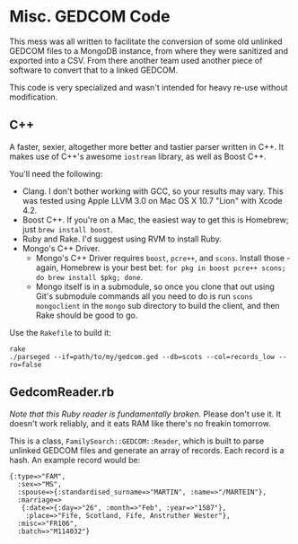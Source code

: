 # Misc. GEDCOM Code

This mess was all written to facilitate the conversion of some old unlinked GEDCOM files to a MongoDB instance, from where they were sanitized and exported into a CSV. From there another team used another piece of software to convert that to a linked GEDCOM.

This code is very specialized and wasn't intended for heavy re-use without modification.

## C++

A faster, sexier, altogether more better and tastier parser written in C++. It makes use of C++'s awesome `iostream` library, as well as Boost C++.

You'll need the following:

* Clang. I don't bother working with GCC, so your results may vary. This was tested using Apple LLVM 3.0 on Mac OS X 10.7 "Lion" with Xcode 4.2.
* Boost C++. If you're on a Mac, the easiest way to get this is Homebrew; just `brew install boost`.
* Ruby and Rake. I'd suggest using RVM to install Ruby.
* Mongo's C++ Driver.
  * Mongo's C++ Driver requires `boost`, `pcre++`, and `scons`. Install those - again, Homebrew is your best bet: `for pkg in boost pcre++ scons; do brew install $pkg; done`.
  * Mongo itself is in a submodule, so once you clone that out using Git's submodule commands all you need to do is run `scons mongoclient` in the `mongo` sub directory to build the client, and then Rake should be good to go.

Use the `Rakefile` to build it:

    rake
    ./parseged --if=path/to/my/gedcom.ged --db=scots --col=records_low --ro=false
    
## GedcomReader.rb

*Note that this Ruby reader is fundamentally broken.* Please don't use it. It doesn't work reliably, and it eats RAM like there's no freakin tomorrow.

This is a class, `FamilySearch::GEDCOM::Reader`, which is built to parse unlinked GEDCOM files and generate an array of records. Each record is a hash. An example record would be:

	{:type=>"FAM",
	  :sex=>"MS",
	  :spouse=>{:standardised_surname=>"MARTIN", :name=>"/MARTEIN"},
	  :marriage=>
	   {:date=>{:day=>"26", :month=>"Feb", :year=>"1587"},
	    :place=>"Fife, Scotland, Fife, Anstruther Wester"},
	  :misc=>"FR106",
	  :batch=>"M114032"}